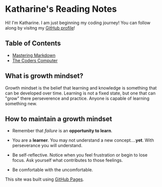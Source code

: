 # Katharine's Reading Notes

Hi! I'm Katharine. I am just beginning my coding journey! You can follow along by visitng my [GitHub profile](https://github.com/kath-a-rine)!

## Table of Contents

* [Mastering Markdown](read-01.md)
* [The Coders Computer](read-02.md)

## What is growth mindset?

Growth mindset is the belief that learning and knowledge is something that can be developed over time. Learning is not a fixed state, but one that can "grow" there perseverence and practice. Anyone is capable of learning something new.

## How to maintain a growth mindset

* Remember that *failure* is an **opportunity to learn**.

* You are a **learner**. You may not understand a new concept....**yet**. With perseverance you will understand.
* Be self-reflective. Notice when you feel frustration or begin to lose focus. Ask yourself what contributes to those feelings.
* Be comfortable with the uncomfortable.

This site was built using [GitHub Pages](https://pages.github.com/).
